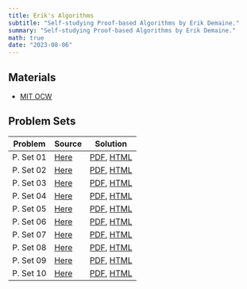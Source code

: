 ```yaml
---
title: Erik's Algorithms
subtitle: "Self-studying Proof-based Algorithms by Erik Demaine."
summary: "Self-studying Proof-based Algorithms by Erik Demaine."
math: true
date: "2023-08-06"
---
```


## Materials
- [MIT OCW](https://ocw.mit.edu/courses/6-046j-design-and-analysis-of-algorithms-spring-2015)

## Problem Sets

| Problem      | Source  | Solution |
|--------------|-----------|---------|
| P. Set 01 | [Here](https://ocw.mit.edu/courses/6-046j-design-and-analysis-of-algorithms-spring-2015/resources/mit6_046js15_pset1/) | [PDF](./pset01_sol.pdf), [HTML](/erik-alg-post/pset01)|
| P. Set 02 | [Here](https://ocw.mit.edu/courses/6-046j-design-and-analysis-of-algorithms-spring-2015/resources/mit6_046js15_pset2/) | [PDF](./pset02_sol.pdf), [HTML](/erik-alg-post/pset02)|
| P. Set 03 | [Here](https://ocw.mit.edu/courses/6-046j-design-and-analysis-of-algorithms-spring-2015/resources/mit6_046js15_pset3/) | [PDF](./pset03_sol.pdf), [HTML](/erik-alg-post/pset03)|
| P. Set 04 | [Here](https://ocw.mit.edu/courses/6-046j-design-and-analysis-of-algorithms-spring-2015/resources/mit6_046js15_pset4/) | [PDF](./pset04_sol.pdf), [HTML](/erik-alg-post/pset04)|
| P. Set 05 | [Here](https://ocw.mit.edu/courses/6-046j-design-and-analysis-of-algorithms-spring-2015/resources/mit6_046js15_pset5/) | [PDF](./pset05_sol.pdf), [HTML](/erik-alg-post/pset05)|
| P. Set 06 | [Here](https://ocw.mit.edu/courses/6-046j-design-and-analysis-of-algorithms-spring-2015/resources/mit6_046js15_pset6/) | [PDF](./pset06_sol.pdf), [HTML](/erik-alg-post/pset06)|
| P. Set 07 | [Here](https://ocw.mit.edu/courses/6-046j-design-and-analysis-of-algorithms-spring-2015/resources/mit6_046js15_pset7/) | [PDF](./pset07_sol.pdf), [HTML](/erik-alg-post/pset07)|
| P. Set 08 | [Here](https://ocw.mit.edu/courses/6-046j-design-and-analysis-of-algorithms-spring-2015/resources/mit6_046js15_pset8/) | [PDF](./pset08_sol.pdf), [HTML](/erik-alg-post/pset08)|
| P. Set 09 | [Here](https://ocw.mit.edu/courses/6-046j-design-and-analysis-of-algorithms-spring-2015/resources/mit6_046js15_pset9/) | [PDF](./pset09_sol.pdf), [HTML](/erik-alg-post/pset09)|
| P. Set 10 | [Here](https://ocw.mit.edu/courses/6-046j-design-and-analysis-of-algorithms-spring-2015/resources/mit6_046js15_pset10/) | [PDF](./pset10_sol.pdf), [HTML](/erik-alg-post/pset10)|
